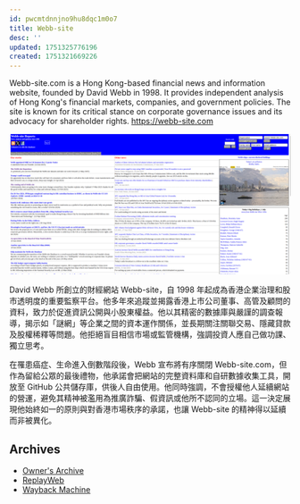 ```yaml
---
id: pwcmtdnnjno9hu8dqc1m0o7
title: Webb-site
desc: ''
updated: 1751325776196
created: 1751321669226
---
```

Webb-site.com is a Hong Kong-based financial news and information website, founded by David Webb in 1998. It provides independent analysis of Hong Kong's financial markets, companies, and government policies. The site is known for its critical stance on corporate governance issues and its advocacy for shareholder rights.
https://webb-site.com

![Webb-site logo](/assets/webb.png)

David Webb 所創立的財經網站 Webb-site，自 1998 年起成為香港企業治理和股市透明度的重要監察平台。他多年來追蹤並揭露香港上市公司董事、高管及顧問的資料，致力於促進資訊公開與小股東權益。他以其精密的數據庫與嚴謹的調查報導，揭示如「謎網」等企業之間的資本運作關係，並長期關注關聯交易、隱藏貸款及股權稀釋等問題。他拒絕盲目相信市場或監管機構，強調投資人應自己做功課、獨立思考。

在罹患癌症、生命進入倒數階段後，Webb 宣布將有序關閉 Webb-site.com，但作為留給公眾的最後禮物，他承諾會把網站的完整資料庫和自研數據收集工具，開放至 GitHub 公共儲存庫，供後人自由使用。他同時強調，不會授權他人延續網站的營運，避免其精神被濫用為推廣詐騙、假資訊或他所不認同的立場。這一決定展現他始終如一的原則與對香港市場秩序的承諾，也讓 Webb-site 的精神得以延續而非被異化。



## Archives
- [Owner's Archive](https://drive.google.com/drive/folders/13mzAvvufXC3QmH8OvMVx2juUi7qdnVLL)
- [ReplayWeb](https://replayweb.page/?source=https%3A%2F%2Fstorage.googleapis.com%2Fweb-archives%2Farchives%2F5463aa12.wacz#view=pages&url=https%3A%2F%2Fwebb-site.com%2F&ts=20250718150019)
- [Wayback Machine](https://web.archive.org/web/*/https://webb-site.com/)

